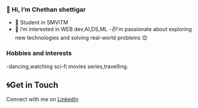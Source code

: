 ### 👋 Hi, I’m Chethan shettigar
- 🌱 Student in SMVITM
- 👀 I’m interested in WEB dev,AI,DS,ML
-✌️I'm passionate about exploring new technologies and solving real-world problems 😊

### Hobbies and interests
-dancing,watching sci-fi movies series,travelling.

##  🌀Get in Touch
Connect with me on [LinkedIn](https://www.linkedin.com/in/chethan-shettigar-574b06267/)

<!---
Chethanshettigar99/Chethanshettigar99 is a ✨ special ✨ repository because its `README.md` (this file) appears on your GitHub profile.
You can click the Preview link to take a look at your changes.
--->
